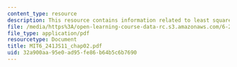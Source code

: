 ```yaml
---
content_type: resource
description: This resource contains information related to least squares estimation.
file: /media/https%3A/open-learning-course-data-rc.s3.amazonaws.com/6-241j-dynamic-systems-and-control-spring-2011/32a900aa95e0ad95fe86b64b5c6b7690_MIT6_241JS11_chap02.pdf
file_type: application/pdf
resourcetype: Document
title: MIT6_241JS11_chap02.pdf
uid: 32a900aa-95e0-ad95-fe86-b64b5c6b7690
---
```

